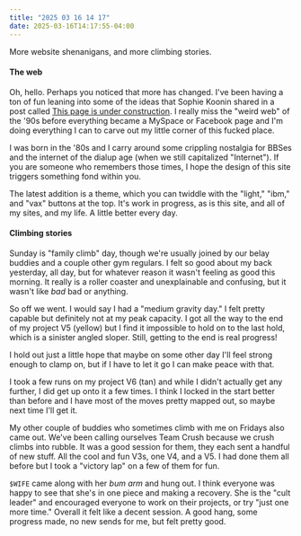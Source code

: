 ```yaml
---
title: "2025 03 16 14 17"
date: 2025-03-16T14:17:55-04:00
---
```


More website shenanigans, and more climbing stories.<!--more-->

#### The web

Oh, hello. Perhaps you noticed that more has changed. I've been having a ton of
fun leaning into some of the ideas that Sophie Koonin shared in a post
called [This page is under construction][sophie]. I really miss the "weird web"
of the '90s before everything became a MySpace or Facebook page and I'm doing
everything I can to carve out my little corner of this fucked place.

[sophie]: https://localghost.dev/blog/this-page-is-under-construction/

I was born in the '80s and I carry around some crippling nostalgia for BBSes and
the internet of the dialup age (when we still capitalized "Internet"). If you
are someone who remembers those times, I hope the design of this site triggers
something fond within you.

The latest addition is a theme, which you can twiddle with the "light," "ibm,"
and "vax" buttons at the top. It's work in progress, as is this site, and all of
my sites, and my life. A little better every day.

#### Climbing stories

Sunday is "family climb" day, though we're usually joined by our belay buddies
and a couple other gym regulars. I felt so good about my back yesterday, all
day, but for whatever reason it wasn't feeling as good this morning. It really
is a roller coaster and unexplainable and confusing, but it wasn't like *bad*
bad or anything.

So off we went. I would say I had a "medium gravity day." I felt pretty capable
but definitely not at my peak capacity. I got all the way to the end of my
project V5 (yellow) but I find it impossible to hold on to the last hold, which
is a sinister angled sloper. Still, getting to the end is real progress!

I hold out just a little hope that maybe on some other day I'll feel strong
enough to clamp on, but if I have to let it go I can make peace with that.

I took a few runs on my project V6 (tan) and while I didn't actually get any
further, I did get up onto it a few times. I think I locked in the start better
than before and I have most of the moves pretty mapped out, so maybe next time
I'll get it.

My other couple of buddies who sometimes climb with me on Fridays also came out.
We've been calling ourselves Team Crush because we crush climbs into rubble. It
was a good session for them, they each sent a handful of new stuff. All the cool
and fun V3s, one V4, and a V5. I had done them all before but I took a "victory
lap" on a few of them for fun.

`$WIFE` came along with her *bum arm* and hung out. I think everyone was happy
to see that she's in one piece and making a recovery. She is the "cult leader"
and encouraged everyone to work on their projects, or try "just one more time."
Overall it felt like a decent session. A good hang, some progress made, no new
sends for me, but felt pretty good.
